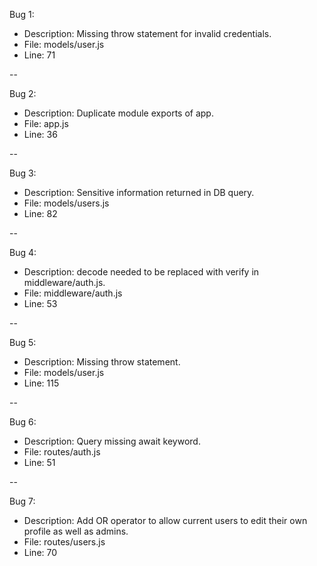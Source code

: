 Bug 1:

- Description: Missing throw statement for invalid credentials.
- File: models/user.js
- Line: 71

--

Bug 2:

- Description: Duplicate module exports of app.
- File: app.js
- Line: 36

--

Bug 3:

- Description: Sensitive information returned in DB query.
- File: models/users.js
- Line: 82

--

Bug 4:

- Description: decode needed to be replaced with verify in middleware/auth.js.
- File: middleware/auth.js
- Line: 53

--

Bug 5:

- Description: Missing throw statement.
- File: models/user.js
- Line: 115

--

Bug 6:

- Description: Query missing await keyword.
- File: routes/auth.js
- Line: 51

--

Bug 7:

- Description: Add OR operator to allow current users to edit their own profile as well as admins.
- File: routes/users.js
- Line: 70
